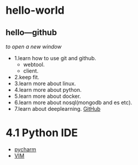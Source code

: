 ﻿# hello-world

## hello—github
*to open a new window*
* 1.learn how to use git and github.
  * webtool.
  * client.
* 2.keep fit.
* 3.learn more about linux.
* 4.learn more about python.
* 5.learn more about docker.
* 6.learn more about nosql(mongodb and es etc).
* 7.learn about deeplearning.
[GitHub](http://github.com)


# 4.1 Python IDE
* [pycharm](http://www.jetbrains.com/pytharm)
* [VIM](http://www.vim.org")
